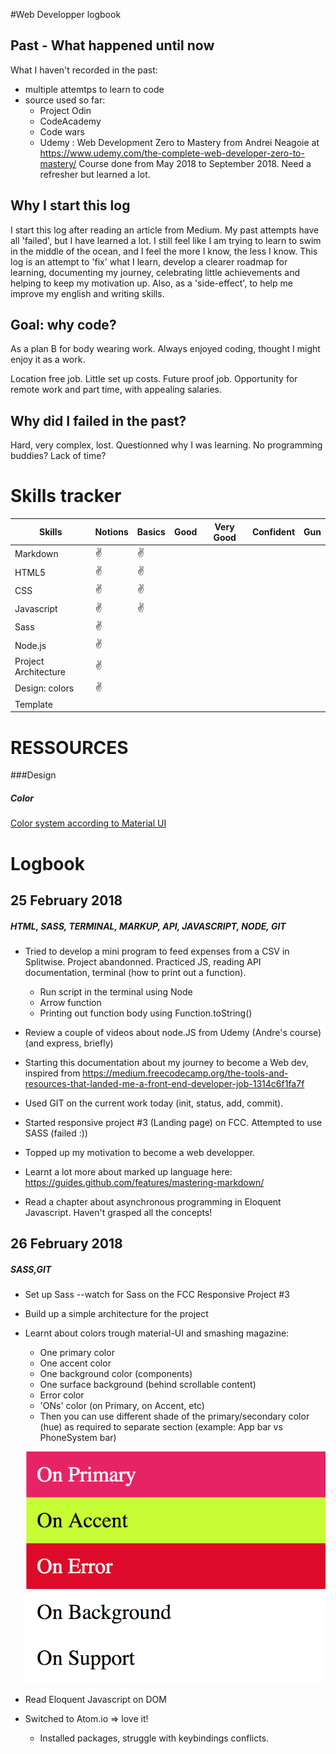 #Web Developper logbook
## Past - What happened until now

What I haven't recorded in the past:
 - multiple attemtps to learn to code
 - source used so far:
 	- Project Odin
 	- CodeAcademy
 	- Code wars
 	- Udemy : Web Development Zero to Mastery from Andrei Neagoie at https://www.udemy.com/the-complete-web-developer-zero-to-mastery/
 	Course done from May 2018 to September 2018. Need a refresher but learned a lot.

## Why I start this log
I start this log after reading an article from Medium.
My past attempts have all 'failed', but I have learned a lot.
I still feel like I am trying to learn to swim in the middle of the ocean, and I feel the more I know, the less I know.
This log is an attempt to 'fix' what I learn, develop a clearer roadmap for learning, documenting my journey, celebrating little achievements and helping to keep my motivation up.
Also, as a 'side-effect', to help me improve my english and writing skills.

## Goal: why code?
As a plan B for body wearing work.
Always enjoyed coding, thought I might enjoy it as a work.

Location free job.
Little set up costs.
Future proof job.
Opportunity for remote work and part time, with appealing salaries.


## Why did I failed in the past?
Hard, very complex, lost.
Questionned why I was learning.
No programming buddies?
Lack of time?

# Skills tracker

Skills | Notions | Basics | Good | Very Good | Confident | Gun |
-------|---------|--------|------|-----------|-----------|-----|
Markdown |:v:|:v:|||||
HTML5 |:v:|:v:|||||
CSS |:v:|:v:|||||
Javascript |:v:|:v:|||||
Sass |:v:||||||
Node.js |:v:||||||
Project Architecture |:v:||||||
Design: colors |:v:||||||
Template |||||||

# RESSOURCES

###Design

##### Color

[Color system according to Material UI](https://material.io/design/color/#color-theme-creation)

# Logbook

## 25 February 2018
##### HTML, SASS, TERMINAL, MARKUP, API, JAVASCRIPT, NODE, GIT

* Tried to develop a mini program to feed expenses from a CSV in Splitwise. Project abandonned. Practiced JS, reading API documentation, terminal (how to print out a function).
	* Run script in the terminal using Node
	* Arrow function
	* Printing out function body using Function.toString()

* Review a couple of videos about node.JS from Udemy (Andre's course) (and express, briefly)

* Starting this documentation about my journey to become a Web dev, inspired from https://medium.freecodecamp.org/the-tools-and-resources-that-landed-me-a-front-end-developer-job-1314c6f1fa7f

* Used GIT on the current work today (init, status, add, commit).

* Started responsive project #3 (Landing page) on FCC. Attempted to use SASS (failed :))

* Topped up my motivation to become a web developper.

* Learnt a lot more about marked up language here: https://guides.github.com/features/mastering-markdown/

* Read a chapter about asynchronous programming in Eloquent Javascript. Haven't grasped all the concepts!

## 26 February 2018
##### SASS,GIT

* Set up Sass --watch for Sass on the FCC Responsive Project #3

* Build up a simple architecture for the project

* Learnt about colors trough material-UI and smashing magazine:
	* One primary color
	* One accent color
	* One background color (components)
	* One surface background (behind scrollable content)
	* Error color
	* 'ONs' color (on Primary, on Accent, etc)
	* Then you can use different shade of the primary/secondary color (hue) as required to separate section (example: App bar vs PhoneSystem bar)

	![Example Palette color](./img/Colorpaletteexample.png)

* Read Eloquent Javascript on DOM
* Switched to Atom.io => love it!
  * Installed packages, struggle with keybindings conflicts.
